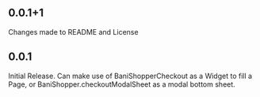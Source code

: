 ## 0.0.1+1
Changes made to README and License

## 0.0.1

Initial Release. Can make use of BaniShopperCheckout as a Widget to fill a Page, or BaniShopper.checkoutModalSheet as a modal bottom sheet.
